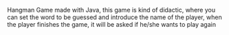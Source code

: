 Hangman Game made with Java, this game is kind of didactic, where you can set the word to be guessed and introduce the name of the player, when the player finishes the game, it will be asked if he/she wants to play again

